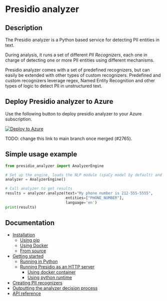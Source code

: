 # Presidio analyzer

## Description

The Presidio analyzer is a Python based service for detecting PII entities in text.

During analysis, it runs a set of different *PII Recognizers*,
each one in charge of detecting one or more PII entities using different mechanisms.

Presidio analyzer comes with a set of predefined recognizers,
but can easily be extended with other types of custom recognizers.
Predefined and custom recognizers leverage regex,
Named Entity Recognition and other types of logic to detect PII in unstructured text.

## Deploy Presidio analyzer to Azure

Use the following button to deploy presidio analyzer to your Azure subscription.

[![Deploy to Azure](https://aka.ms/deploytoazurebutton)](https://portal.azure.com/#create/Microsoft.Template/uri/https%3A%2F%2Fraw.githubusercontent.com%2Fmicrosoft%2Fpresidio%2FV2%2Fpresidio-analyzer%2Fdeploytoazure.json)

TODO: change this link to main branch once merged (#2765).

## Simple usage example

```python
from presidio_analyzer import AnalyzerEngine

# Set up the engine, loads the NLP module (spaCy model by default) and other PII recognizers
analyzer = AnalyzerEngine()

# Call analyzer to get results
results = analyzer.analyze(text="My phone number is 212-555-5555",
                           entities=["PHONE_NUMBER"],
                           language='en')
print(results)

```

## Documentation

- [Installation](../docs/analyzer/index.md#installation)
  - [Using pip](../docs/analyzer/index.md#using-pip)
  - [Using Docker](../docs/analyzer/index.md#using-docker)
  - [From source](../docs/analyzer/index.md#from-source)
- [Getting started](../docs/analyzer/index.md#getting-started)
  - [Running in Python](../docs/analyzer/index.md#running-in-python)
  - [Running Presidio as an HTTP server](../docs/analyzer/index.md#running-presidio-as-an-http-server)
    - [Using docker container](../docs/analyzer/index.md#using-docker-container)
    - [Using python runtime](../docs/analyzer/index.md#using-python-runtime)
- [Creating PII recognizers](../docs/analyzer/index.md#creating-pii-recognizers)
- [Outputting the analyzer decision process](../docs/analyzer/index.md#outputting-the-analyzer-decision-process)
- [API reference](../docs/analyzer/index.md#api-reference)

